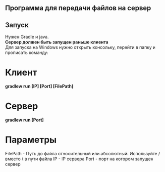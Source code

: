 ## Программа для передачи файлов на сервер

## Запуск
Нужен Gradle и java. <br/>
**Сервер должен быть запущен раньше клиента**<br/>
Для запуска на Windows нужно открыть консольку, перейти в папку и прописать команду:<br/>
# Клиент
**gradlew run [IP] [Port] [FilePath]**<br/>
# Сервер
**gradlew run [Port]** <br/>
# Параметры
FilePath - Путь до файла относительный или абсолютный. Используйте / вместо \ в пути файла
IP - IP сервера
Port - порт на котором запущен сервер
